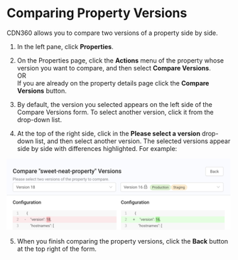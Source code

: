 # Comparing Property Versions

CDN360 allows you to compare two versions of a property side by side.

1. In the left pane, click **Properties**.
2. On the Properties page, click the **Actions** menu of the property whose version you want to compare, and then select **Compare Versions**.<br>OR<br> If you are already on the property details page click the **Compare Versions** button.</ul>

3. By default, the version you selected appears on the left side of the Compare Versions form. To select another version, click it from the drop-down list.

4. At the top of the right side, click in the **Please select a version** drop-down list, and then select another version. The selected versions appear side by side with differences highlighted. For example:

![null](</docs/resources/images/Compare Versions Populated.png>)

5. When you finish comparing the property versions, click the **Back** button at the top right of the form.

